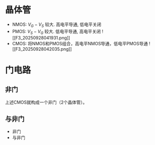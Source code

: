 # 晶体管
- NMOS: $V_G - V_S$ 较大. 高电平导通, 低电平关闭
- PMOS: $V_S - V_G$ 较大. 低电平导通, 高电平关闭
![[F3_20250928041931.png]]
- CMOS: 将NMOS和PMOS组合，高电平NMOS导通，低电平PMOS导通
![[F3_20250928042035.png]]
# 门电路
## 非门
上述CMOS就构成一个非门（2个晶体管）。
## 与非门

- 非门
- 与非门
